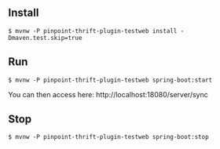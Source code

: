 ## Install
```
$ mvnw -P pinpoint-thrift-plugin-testweb install -Dmaven.test.skip=true
```

## Run
```
$ mvnw -P pinpoint-thrift-plugin-testweb spring-boot:start
```
You can then access here: http://localhost:18080/server/sync


## Stop
```
$ mvnw -P pinpoint-thrift-plugin-testweb spring-boot:stop
```
